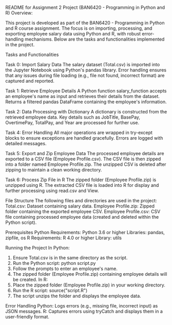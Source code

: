 README for Assignment 2 Project (BAN6420 - Programming in Python and R)
Overview:

This project is developed as part of the BAN6420 - Programming in Python and R course assignment. The focus is on importing, processing, and exporting employee salary data using Python and R, with robust error-handling mechanisms. Below are the tasks and functionalities implemented in the project.

Tasks and Functionalities

Task 0: Import Salary Data
The salary dataset (Total.csv) is imported into the Jupyter Notebook using Python's pandas library.
Error handling ensures that any issues during file loading (e.g., file not found, incorrect format) are captured and reported.

Task 1: Retrieve Employee Details
A Python function salary_function accepts an employee's name as input and retrieves their details from the dataset.
Returns a filtered pandas DataFrame containing the employee's information.

Task 2: Data Processing with Dictionary
A dictionary is constructed from the retrieved employee data. Key details such as JobTitle, BasePay, OvertimePay, TotalPay, and Year are processed for further use.

Task 4: Error Handling
All major operations are wrapped in try-except blocks to ensure exceptions are handled gracefully. Errors are logged with detailed messages.

Task 5: Export and Zip Employee Data
The processed employee details are exported to a CSV file (Employee Profile.csv).
The CSV file is then zipped into a folder named Employee Profile.zip.
The unzipped CSV is deleted after zipping to maintain a clean working directory.

Task 6: Process Zip File in R
The zipped folder (Employee Profile.zip) is unzipped using R.
The extracted CSV file is loaded into R for display and further processing using read.csv and View.

File Structure
The following files and directories are used in the project:
Total.csv: Dataset containing salary data.
Employee Profile.zip: Zipped folder containing the exported employee CSV.
Employee Profile.csv: CSV file containing processed employee data (created and deleted within the Python script).

Prerequisites
Python Requirements:
Python 3.6 or higher
Libraries: pandas, zipfile, os
R Requirements:
R 4.0 or higher
Library: utils

Running the Project
In Python:
1. Ensure Total.csv is in the same directory as the script.
2. Run the Python script:
python script.py
3. Follow the prompts to enter an employee's name.
4. The zipped folder (Employee Profile.zip) containing employee details will be created.
In R:
1. Place the zipped folder (Employee Profile.zip) in your working directory.
2. Run the R script:
source("script.R")
3. The script unzips the folder and displays the employee data.

Error Handling
Python: Logs errors (e.g., missing file, incorrect input) as JSON messages.
R: Captures errors using tryCatch and displays them in a user-friendly format.
